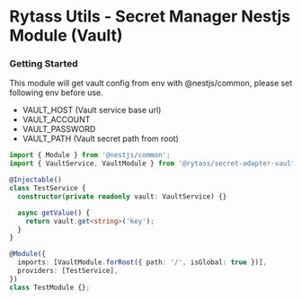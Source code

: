# Rytass Utils - Secret Manager Nestjs Module (Vault)

### Getting Started

This module will get vault config from env with @nestjs/common, please set following env before use.

- VAULT_HOST (Vault service base url)
- VAULT_ACCOUNT
- VAULT_PASSWORD
- VAULT_PATH (Vault secret path from root)

```typescript
import { Module } from '@nestjs/common';
import { VaultService, VaultModule } from '@rytass/secret-adapter-vault-nestjs';

@Injectable()
class TestService {
  constructor(private readonly vault: VaultService) {}

  async getValue() {
    return vault.get<string>('key');
  }
}

@Module({
  imports: [VaultModule.forRoot({ path: '/', isGlobal: true })],
  providers: [TestService],
})
class TestModule {};
```
